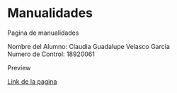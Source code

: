 # Manualidades
Pagina de manualidades

Nombre del Alumno: Claudia Guadalupe Velasco Garcia 
<br/>
Numero de Control: 18920061

Preview 

[Link de la pagina]()

